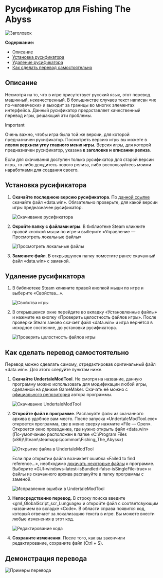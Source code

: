 # Русификатор для Fishing The Abyss

![Заголовок](Images/Title/Title.png)

**Содержание:**

* [Описание](#описание)
* [Установка русификатора](#установка-русификатора)
* [Удаление русификатора](#удаление-русификатора)
* [Как сделать перевод самостоятельно](#как-сделать-перевод-самостоятельно)

## Описание

Несмотря на то, что в игре присутствует русский язык, этот перевод машинный, некачественный. В большинстве случаев текст написан «не по-человечески» и выходит за границы во многих элементах интерфейса. Данный русификатор предоставляет качественный перевод игры, решающий эти проблемы.

> [!IMPORTANT]
> Очень важно, чтобы игра была той же версии, для которой предназначен русификатор. Посмотреть версию игры вы можете в **левом верхнем углу главного меню игры**. Версия игры, для которой предназначен русификатор, указана **в заголовке и описании релиза**.

Если для скачивания доступен только русификатор для старой версии игры, то либо дождитесь нового релиза, либо воспользуйтесь моими наработками для создания своего.

## Установка русификатора

1. **Скачайте последнюю версию русификатора**. По [данной ссылке](https://github.com/QuickStopFire/FishingTheAbyss-RU-Translation/releases/latest) скачайте файл «data.win». Обязательно проверьте, для какой версии игры предназначен русификатор.

    ![Скачивание русификатора](Images/Guide/Скачивание-русификатора.png "Как скачать русификатор")

2. **Окройте папку с файлами игры**. В библиотеке Steam кликните правой кнопкой мыши по игре и выберите «Управление — Просмотреть локальные файлы»

    ![Просмотреть локальные файлы](Images/Guide/Просмотреть-локальные-файлы.png "Как просмотреть локальные файлы игры")

3. **Замените файл**. В открывшуюся папку поместите ранее скачанный файл «data.win» с заменой.

## Удаление русификатора

1. В библиотеке Steam кликните правой кнопкой мыши по игре и выберите «Свойства...».

    ![Свойства игры](Images/Guide/Свойства.png "Как открыть свойства игры")

2. В открывшемся окне перейдите во вкладку «Установленные файлы» и нажмите на кнопку «Проверить целостность файлов игры». После проверки Steam заново скачает файл «data.win» и игра вернётся в исходное состояние, до установки русификатора.

    ![Проверить целостность файлов игры](Images/Guide/Проверить-целостность-файлов-игры.png "Как восстановить файлы игры")

## Как сделать перевод самостоятельно

Перевод можно сдеалать самому, отредактировав оригинальный файл «data.win». Для этого следуйте пунктам ниже.

1. **Скачайте UndertaleModTool**. Не смотря на название, данную программу можно использовать для модификации любой игры, сделанной на движке GameMaker. Скачать её можно с [официального репозитория](https://github.com/UnderminersTeam/UndertaleModTool/releases/latest) автора программы.

    ![Скачивание UndertaleModTool](Images/Guide/UndertaleModTool.png "Как скачать UndertaleModTool")

2. **Откройте файл в программе**. Распакуйте фалы из скачанного архива в удобное вам место. После запуска «UndertaleModTool.exe» откроется программа, где в меню сверху нажмите «File — Open». Откроется окно проводника, где нужно открыть файл «data.win» (По-умолчанию расположен в папке «C:\Program Files (x86)\Steam\steamapps\common\Fishing_The_Abyss»)

    ![Открытие файла в UndertaleModTool](Images/Guide/Открыть-файл.png "Как открыть файл UndertaleModTool")

    Если при открытии файла возникает ошибка «Failed to find reference...», необходимо [докачать некоторые файлы](https://github.com/UnderminersTeam/UndertaleModTool/pull/980) к программе. Выберите «GUI-windows-latest-isBundled-false-isSingleFile-true» и файлы из скачанного архива распакуйте в папку программы с заменой.

    ![Исправление ошибки в UndertaleModTool](Images/Guide/Исправление-ошибки.png "Как исправить ошибку в UndertaleModTool")

3. **Непосредственно перевод**. В строку поиска введите «gml_GlobalScript_scr_Lunguage» и откройте файл с соответсвующим названием во вкладке «Code». В области справа появится код, который отвечает за локализацию текста в игре. Вы можете внести любые изменения в этот код.

    ![Редактирование кода](Images/Guide/Редактирование-кода.png "Как редактировать код в UndertaleModTool")

4. **Сохраните изменения**. После того, как вы закончили редактирование, сохраните файл (Ctrl + S).

## Демонстрация перевода

![Примеры перевода](Images/Пример.png "Примеры перевода")